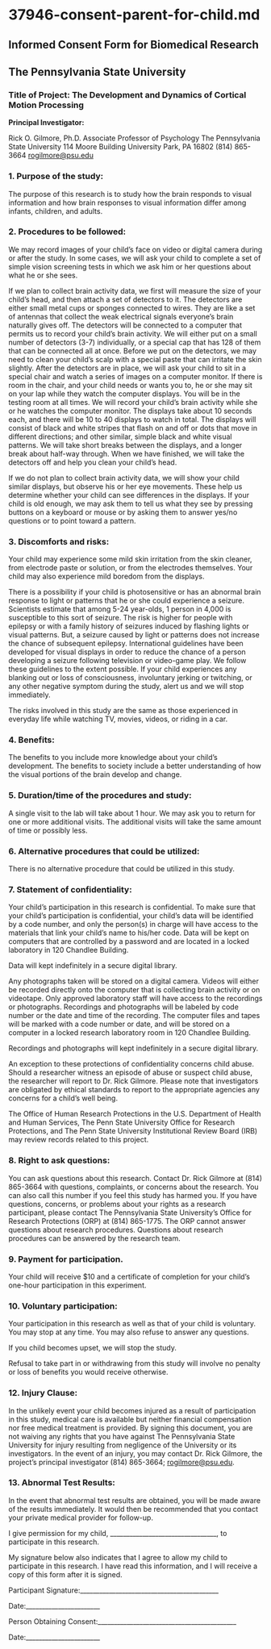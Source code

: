 # 37946-consent-parent-for-child.md

## Informed Consent Form for Biomedical Research
## The Pennsylvania State University

### Title of Project:	The Development and Dynamics of Cortical Motion Processing

**Principal Investigator:**		
				
Rick O. Gilmore, Ph.D.
Associate Professor of Psychology
The Pennsylvania State University
114 Moore Building
University Park, PA 16802
(814) 865-3664
rogilmore@psu.edu
	
### 1.  Purpose of the study: 

The purpose of this research is to study how the brain responds to visual information and how brain responses to visual information differ among infants, children, and adults.   

### 2.  Procedures to be followed: 

We may record images of your child’s face on video or digital camera during or after the study. In some cases, we will ask your child to complete a set of simple vision screening tests in which we ask him or her questions about what he or she sees.  

If we plan to collect brain activity data, we first will measure the size of your child’s head, and then attach a set of detectors to it. The detectors are either small metal cups or sponges connected to wires.  They are like a set of antennas that collect the weak electrical signals everyone’s brain naturally gives off.  The detectors will be connected to a computer that permits us to record your child’s brain activity. We will either put on a small number of detectors (3-7) individually, or a special cap that has 128 of them that can be connected all at once.  Before we put on the detectors, we may need to clean your child’s scalp with a special paste that can irritate the skin slightly.  After the detectors are in place, we will ask your child to sit in a special chair and watch a series of images on a computer monitor.  If there is room in the chair, and your child needs or wants you to, he or she may sit on your lap while they watch the computer displays.  You will be in the testing room at all times.  We will record your child’s brain activity while she or he watches the computer monitor.  The displays take about 10 seconds each, and there will be 10 to 40 displays to watch in total.  The displays will consist of black and white stripes that flash on and off or dots that move in different directions; and other similar, simple black and white visual patterns.  We will take short breaks between the displays, and a longer break about half-way through.  When we have finished, we will take the detectors off and help you clean your child’s head.

If we do not plan to collect brain activity data, we will show your child similar displays, but observe his or her eye movements. These help us determine whether your child can see differences in the displays.  If your child is old enough, we may ask them to tell us what they see by pressing buttons on a keyboard or mouse or by asking them to answer yes/no questions or to point toward a pattern.

### 3.  Discomforts and risks:  

Your child may experience some mild skin irritation from the skin cleaner, from electrode paste or solution, or from the electrodes themselves.  Your child may also experience mild boredom from the displays.  

There is a possibility if your child is photosensitive or has an abnormal brain response to light or patterns that he or she could experience a seizure.  Scientists estimate that among 5-24 year-olds, 1 person in 4,000 is susceptible to this sort of seizure.  The risk is higher for people with epilepsy or with a family history of seizures induced by flashing lights or visual patterns.  But, a seizure caused by light or patterns does not increase the chance of subsequent epilepsy.  International guidelines have been developed for visual displays in order to reduce the chance of a person developing a seizure following television or video-game play.  We follow these guidelines to the extent possible. If your child experiences any blanking out or loss of consciousness, involuntary jerking or twitching, or any other negative symptom during the study, alert us and we will stop immediately.

The risks involved in this study are the same as those experienced in everyday life while watching TV, movies, videos, or riding in a car.

### 4. Benefits:

The benefits to you include more knowledge about your child’s development. The benefits to society include a better understanding of how the visual portions of the brain develop and change.

### 5.  Duration/time of the procedures and study:  

A single visit to the lab will take about 1 hour.  We may ask you to return for one or more additional visits.  The additional visits will take the same amount of time or possibly less.

### 6.  Alternative procedures that could be utilized:

There is no alternative procedure that could be utilized in this study.

### 7.  Statement of confidentiality: 

Your child’s participation in this research is confidential.  To make sure that your child’s participation is confidential, your child’s data will be identified by a code number, and only the person(s) in charge will have access to the materials that link your child’s name to his/her code.  Data will be kept on computers that are controlled by a password and are located in a locked laboratory in 120 Chandlee Building.  

Data will kept indefinitely in a secure digital library. 

Any photographs taken will be stored on a digital camera.  Videos will either be recorded directly onto the computer that is collecting brain activity or on videotape. Only approved laboratory staff will have access to the recordings or photographs.  Recordings and photographs will be labeled by code number or the date and time of the recording. The computer files and tapes will be marked with a code number or date, and will be stored on a computer in a locked research laboratory room in 120 Chandlee Building. 

Recordings and photographs will kept indefinitely in a secure digital library. 

An exception to these protections of confidentiality concerns child abuse.  Should a researcher witness an episode of abuse or suspect child abuse, the researcher will report to Dr. Rick Gilmore.  Please note that investigators are obligated by ethical standards to report to the appropriate agencies any concerns for a child’s well being.
 
The Office of Human Research Protections in the U.S. Department of Health and Human Services, The Penn State University Office for Research Protections, and The Penn State University Institutional Review Board (IRB) may review records related to this project.

### 8.  Right to ask questions: 

You can ask questions about this research. Contact Dr. Rick Gilmore at (814) 865-3664 with questions, complaints, or concerns about the research. You can also call this number if you feel this study has harmed you. If you have questions, concerns, or problems about your rights as a research participant, please contact The Pennsylvania State University’s Office for Research Protections (ORP) at (814) 865-1775. The ORP cannot answer questions about research procedures.  Questions about research procedures can be answered by the research team.

### 9. Payment for participation. 

Your child will receive $10 and a certificate of completion for your child’s one-hour participation in this experiment. 

### 10. Voluntary participation: 

Your participation in this research as well as that of your child is voluntary.  You may stop at any time. You may also refuse to answer any questions. 

If you child becomes upset, we will stop the study. 

Refusal to take part in or withdrawing from this study will involve no penalty or loss of benefits you would receive otherwise. 

### 12. Injury Clause: 

In the unlikely event your child becomes injured as a result of participation in this study, medical care is available but neither financial compensation nor free medical treatment is provided. By signing this document, you are not waiving any rights that you have against The Pennsylvania State University for injury resulting from negligence of the University or its investigators. In the event of an injury, you may contact Dr. Rick Gilmore, the project’s principal investigator (814) 865-3664; rogilmore@psu.edu.
 
### 13.  Abnormal Test Results:

In the event that abnormal test results are obtained, you will be made aware of the results immediately.  It would then be recommended that you contact your private medical provider for follow-up.



I give permission for my child, _________________________________, to participate in this research.  

My signature below also indicates that I agree to allow my child to participate in this research.  I have read this information, and I will receive a copy of this form after it is signed.

Participant Signature:___________________________________________

Date:_______________________


Person Obtaining Consent:___________________________________________

Date:_______________________
